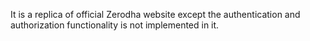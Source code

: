 It is a replica of official Zerodha website except the authentication and authorization functionality is not implemented in it.
